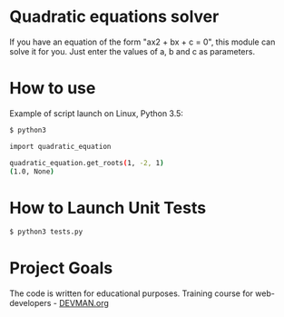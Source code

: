 # Quadratic equations solver

If you have an equation of the form "ax2 + bx + c = 0", this module can solve it for you.
Just enter the values of a, b and c as parameters.

# How to use

Example of script launch on Linux, Python 3.5:

```bash
$ python3

import quadratic_equation

quadratic_equation.get_roots(1, -2, 1)
(1.0, None)

```

# How to Launch Unit Tests

```bash
$ python3 tests.py
```


# Project Goals

The code is written for educational purposes. Training course for web-developers - [DEVMAN.org](https://devman.org)



